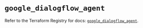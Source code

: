 # `google_dialogflow_agent`

Refer to the Terraform Registry for docs: [`google_dialogflow_agent`](https://registry.terraform.io/providers/hashicorp/google-beta/6.35.0/docs/resources/google_dialogflow_agent).

